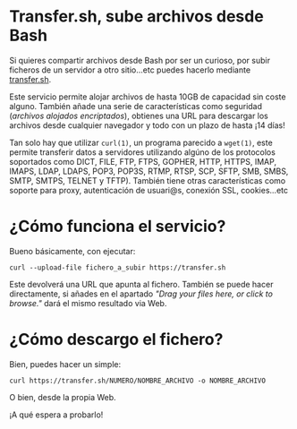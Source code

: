 # Transfer.sh, sube archivos desde Bash

Si quieres compartir archivos desde Bash por ser un curioso, por subir ficheros de un servidor a otro sitio...etc puedes hacerlo mediante [transfer.sh](https://transfer.sh?target=_blank).

Este servicio permite alojar archivos de hasta 10GB de capacidad sin coste alguno. También añade una serie de características como seguridad (_archivos alojados encriptados_), obtienes una URL para descargar los archivos desde cualquier navegador y todo con un plazo de hasta ¡14 días!

Tan solo hay que utilizar `curl(1)`, un programa parecido a `wget(1)`, este permite transferir datos a servidores utilizando algúno de los protocolos soportados como DICT, FILE, FTP, FTPS, GOPHER, HTTP, HTTPS,  IMAP, IMAPS,  LDAP,  LDAPS,  POP3,  POP3S,  RTMP, RTSP, SCP, SFTP, SMB, SMBS, SMTP, SMTPS, TELNET y TFTP). 
También tiene otras características como soporte para proxy, autenticación de usuari@s, conexión SSL, cookies...etc

# ¿Cómo funciona el servicio?
Bueno básicamente, con ejecutar:
```
curl --upload-file fichero_a_subir https://transfer.sh
```
Este devolverá una URL que apunta al fichero.
También se puede hacer directamente, si añades en el apartado _"Drag your files here, or  click to browse."_ dará el mismo resultado via Web.

# ¿Cómo descargo el fichero?
Bien, puedes hacer un simple:
```
curl https://transfer.sh/NUMERO/NOMBRE_ARCHIVO -o NOMBRE_ARCHIVO
```
O bien, desde la propia Web.

<script src="https://asciinema.org/a/189051.js" id="asciicast-189051" async></script>

¡A qué espera a probarlo!